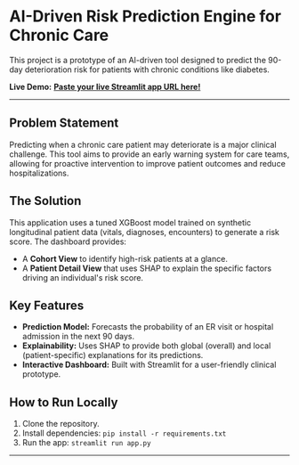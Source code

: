# AI-Driven Risk Prediction Engine for Chronic Care

This project is a prototype of an AI-driven tool designed to predict the 90-day deterioration risk for patients with chronic conditions like diabetes.

**Live Demo:** [**Paste your live Streamlit app URL here!**](https://your-app-url.streamlit.app)

---

## Problem Statement

Predicting when a chronic care patient may deteriorate is a major clinical challenge. This tool aims to provide an early warning system for care teams, allowing for proactive intervention to improve patient outcomes and reduce hospitalizations.

## The Solution

This application uses a tuned XGBoost model trained on synthetic longitudinal patient data (vitals, diagnoses, encounters) to generate a risk score. The dashboard provides:
* A **Cohort View** to identify high-risk patients at a glance.
* A **Patient Detail View** that uses SHAP to explain the specific factors driving an individual's risk score.

## Key Features
* **Prediction Model:** Forecasts the probability of an ER visit or hospital admission in the next 90 days.
* **Explainability:** Uses SHAP to provide both global (overall) and local (patient-specific) explanations for its predictions.
* **Interactive Dashboard:** Built with Streamlit for a user-friendly clinical prototype.

## How to Run Locally
1. Clone the repository.
2. Install dependencies: `pip install -r requirements.txt`
3. Run the app: `streamlit run app.py`

---
